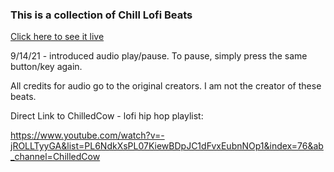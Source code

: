 ### This is a collection of Chill Lofi Beats

[Click here to see it live](https://gp0710.github.io/chill_lofi_beats_machine/)

9/14/21 - introduced audio play/pause. To pause, simply press the same button/key again. 

All credits for audio go to the original creators. I am not the creator of these beats.

Direct Link to ChilledCow - lofi hip hop playlist:

https://www.youtube.com/watch?v=-jROLLTyyGA&list=PL6NdkXsPL07KiewBDpJC1dFvxEubnNOp1&index=76&ab_channel=ChilledCow
